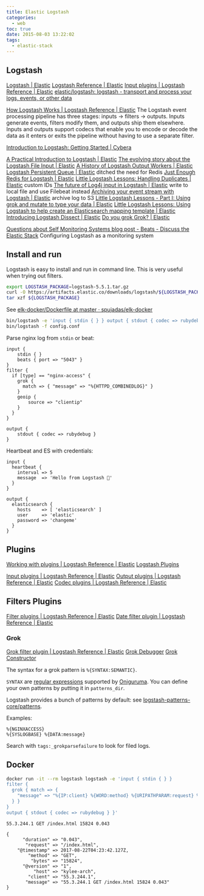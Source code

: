```yaml
---
title: Elastic Logstash
categories:
  - web
toc: true
date: 2015-08-03 13:22:02
tags:
  - elastic-stack
---
```


## Logstash

[Logstash | Elastic](https://www.elastic.co/products/logstash)
[Logstash Reference | Elastic](https://www.elastic.co/guide/en/logstash/current/index.html)
[Input plugins | Logstash Reference | Elastic](https://www.elastic.co/guide/en/logstash/current/input-plugins.html)
[elastic/logstash: logstash - transport and process your logs, events, or other data](https://github.com/elastic/logstash)

[How Logstash Works | Logstash Reference | Elastic](https://www.elastic.co/guide/en/logstash/current/pipeline.html)
The Logstash event processing pipeline has three stages: inputs → filters → outputs. Inputs generate events, filters modify them, and outputs ship them elsewhere. Inputs and outputs support codecs that enable you to encode or decode the data as it enters or exits the pipeline without having to use a separate filter.

[Introduction to Logstash: Getting Started | Cybera](https://www.cybera.ca/news-and-events/tech-radar/introduction-to-logstash-getting-started/)

[A Practical Introduction to Logstash | Elastic](https://www.elastic.co/blog/a-practical-introduction-to-logstash)
[The evolving story about the Logstash File Input | Elastic](https://www.elastic.co/blog/the-evolving-story-about-the-logstash-file-input)
[A History of Logstash Output Workers | Elastic](https://www.elastic.co/blog/a-history-of-logstash-output-workers)
[Logstash Persistent Queue | Elastic](https://www.elastic.co/blog/logstash-persistent-queue) ditched the need for Redis
[Just Enough Redis for Logstash | Elastic](https://www.elastic.co/blog/just_enough_redis_for_logstash)
[Little Logstash Lessons: Handling Duplicates | Elastic](https://www.elastic.co/blog/logstash-lessons-handling-duplicates) custom IDs
[The future of Log4j input in Logstash | Elastic](https://www.elastic.co/blog/log4j-input-logstash) write to local file and use Filebeat instead
[Archiving your event stream with Logstash | Elastic](https://www.elastic.co/blog/archiving-your-event-stream-with-logstash) archive log to S3
[Little Logstash Lessons - Part I: Using grok and mutate to type your data | Elastic](https://www.elastic.co/blog/little-logstash-lessons-part-using-grok-mutate-type-data)
[​Little Logstash Lessons: Using Logstash to help create an Elasticsearch mapping template | Elastic](https://www.elastic.co/blog/logstash_lesson_elasticsearch_mapping)
[Introducing Logstash Dissect | Elastic](https://www.elastic.co/blog/logstash-dude-wheres-my-chainsaw-i-need-to-dissect-my-logs)
[Do you grok Grok? | Elastic](https://www.elastic.co/blog/do-you-grok-grok)

[Questions about Self Monitoring Systems blog post - Beats - Discuss the Elastic Stack](https://discuss.elastic.co/t/questions-about-self-monitoring-systems-blog-post/43542/6) Configuring Logstash as a monitoring system

## Install and run

Logstash is easy to install and run in command line. This is very useful when trying out filters.

```sh
export LOGSTASH_PACKAGE=logstash-5.5.1.tar.gz
curl -O https://artifacts.elastic.co/downloads/logstash/${LOGSTASH_PACKAGE}
tar xzf ${LOGSTASH_PACKAGE}
```

See [elk-docker/Dockerfile at master · spujadas/elk-docker](https://github.com/spujadas/elk-docker/blob/master/Dockerfile)

```sh
bin/logstash -e 'input { stdin { } } output { stdout { codec => rubydebug } }'
bin/logstash -f config.conf
```

Parse nginx log from `stdin` or beat:

```logstash
input {
    stdin { }
    beats { port => "5043" }
}
filter {
  if [type] == "nginx-access" {
    grok {
      match => { "message" => "%{HTTPD_COMBINEDLOG}" }
    }
    geoip {
        source => "clientip"
    }
  }
}

output {
    stdout { codec => rubydebug }
}
```

Heartbeat and ES with credentials:

```logstash
input {
  heartbeat {
    interval => 5
    message  => 'Hello from Logstash 💓'
  }
}

output {
  elasticsearch {
    hosts    => [ 'elasticsearch' ]
    user     => 'elastic'
    password => 'changeme'
  }
}
```

## Plugins

[Working with plugins | Logstash Reference | Elastic](https://www.elastic.co/guide/en/logstash/current/working-with-plugins.html)
[Logstash Plugins](https://github.com/logstash-plugins)

[Input plugins | Logstash Reference | Elastic](https://www.elastic.co/guide/en/logstash/current/input-plugins.html)
[Output plugins | Logstash Reference | Elastic](https://www.elastic.co/guide/en/logstash/current/output-plugins.html)
[Codec plugins | Logstash Reference | Elastic](https://www.elastic.co/guide/en/logstash/current/codec-plugins.html)

## Filters Plugins

[Filter plugins | Logstash Reference | Elastic](https://www.elastic.co/guide/en/logstash/current/filter-plugins.html)
[Date filter plugin | Logstash Reference | Elastic](https://www.elastic.co/guide/en/logstash/current/plugins-filters-date.html)

### Grok

[Grok filter plugin | Logstash Reference | Elastic](https://www.elastic.co/guide/en/logstash/current/plugins-filters-grok.html)
[Grok Debugger](https://grokdebug.herokuapp.com/)
[Grok Constructor](http://grokconstructor.appspot.com/)

The syntax for a grok pattern is `%{SYNTAX:SEMANTIC}`.

`SYNTAX` are [regular expressions](https://www.elastic.co/guide/en/logstash/current/plugins-filters-grok.html#_regular_expressions) supported by [Oniguruma](https://github.com/kkos/oniguruma/blob/master/doc/RE). You can define your own patterns by putting it in `patterns_dir`.

Logstash provides a bunch of patterns by default: see [logstash-patterns-core/patterns](https://github.com/logstash-plugins/logstash-patterns-core/tree/master/patterns).

Examples:

```
%{NGINXACCESS}
%{SYSLOGBASE} %{DATA:message}
```

Search with `tags:_grokparsefailure` to look for filed logs.


## Docker

```sh
docker run -it --rm logstash logstash -e 'input { stdin { } }
filter { 
  grok { match => {
    "message" => "%{IP:client} %{WORD:method} %{URIPATHPARAM:request} %{NUMBER:bytes} %{NUMBER:duration}"
  } }
}
output { stdout { codec => rubydebug } }'
```

```
55.3.244.1 GET /index.html 15824 0.043

{
      "duration" => "0.043",
       "request" => "/index.html",
    "@timestamp" => 2017-08-22T04:23:42.127Z,
        "method" => "GET",
         "bytes" => "15824",
      "@version" => "1",
          "host" => "kylee-arch",
        "client" => "55.3.244.1",
       "message" => "55.3.244.1 GET /index.html 15824 0.043"
}
```
